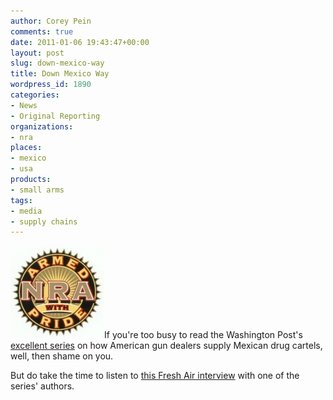 ```yaml
---
author: Corey Pein
comments: true
date: 2011-01-06 19:43:47+00:00
layout: post
slug: down-mexico-way
title: Down Mexico Way 
wordpress_id: 1890
categories:
- News
- Original Reporting
organizations:
- nra
places:
- mexico
- usa
products:
- small arms
tags:
- media
- supply chains
---
```


![](/images/2011/01/nra-armed-with-pride-150x148.jpg)If you're too busy to read the Washington Post's [excellent series](http://www.washingtonpost.com/wp-srv/special/nation/guns/) on how American gun dealers supply Mexican drug cartels, well, then shame on you. 

But do take the time to listen to [this Fresh Air interview](http://www.washingtonpost.com/wp-srv/special/nation/guns/) with one of the series' authors.
